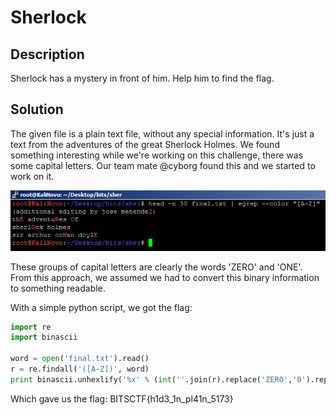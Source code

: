 # Sherlock

## Description

Sherlock has a mystery in front of him. Help him to find the flag.

## Solution

The given file is a plain text file, without any special information. It's just a text from the adventures of the great Sherlock Holmes.
We found something interesting while we're working on this challenge, there was some capital letters.
Our team mate @cyborg found this and we started to work on it.

![1](1.png)

These groups of capital letters are clearly the words 'ZERO' and 'ONE'.
From this approach, we assumed we had to convert this binary information to something readable.

With a simple python script, we got the flag:

```python
import re
import binascii

word = open('final.txt').read()
r = re.findall('([A-Z])', word)
print binascii.unhexlify('%x' % (int(''.join(r).replace('ZERO','0').replace('ONE','1'),2)))
```

Which gave us the flag: BITSCTF{h1d3_1n_pl41n_5173}